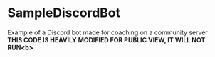 # SampleDiscordBot
Example of a Discord bot made for coaching on a community server
<br /> <b>THIS CODE IS HEAVILY MODIFIED FOR PUBLIC VIEW, IT WILL NOT RUN<b\>
